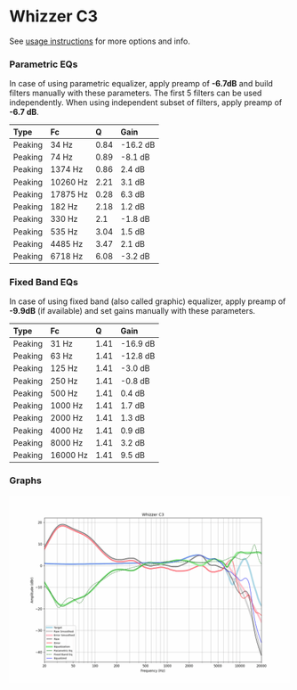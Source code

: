 # Whizzer C3
See [usage instructions](https://github.com/jaakkopasanen/AutoEq#usage) for more options and info.

### Parametric EQs
In case of using parametric equalizer, apply preamp of **-6.7dB** and build filters manually
with these parameters. The first 5 filters can be used independently.
When using independent subset of filters, apply preamp of **-6.7 dB**.

| Type    | Fc       |    Q | Gain     |
|:--------|:---------|:-----|:---------|
| Peaking | 34 Hz    | 0.84 | -16.2 dB |
| Peaking | 74 Hz    | 0.89 | -8.1 dB  |
| Peaking | 1374 Hz  | 0.86 | 2.4 dB   |
| Peaking | 10260 Hz | 2.21 | 3.1 dB   |
| Peaking | 17875 Hz | 0.28 | 6.3 dB   |
| Peaking | 182 Hz   | 2.18 | 1.2 dB   |
| Peaking | 330 Hz   | 2.1  | -1.8 dB  |
| Peaking | 535 Hz   | 3.04 | 1.5 dB   |
| Peaking | 4485 Hz  | 3.47 | 2.1 dB   |
| Peaking | 6718 Hz  | 6.08 | -3.2 dB  |

### Fixed Band EQs
In case of using fixed band (also called graphic) equalizer, apply preamp of **-9.9dB**
(if available) and set gains manually with these parameters.

| Type    | Fc       |    Q | Gain     |
|:--------|:---------|:-----|:---------|
| Peaking | 31 Hz    | 1.41 | -16.9 dB |
| Peaking | 63 Hz    | 1.41 | -12.8 dB |
| Peaking | 125 Hz   | 1.41 | -3.0 dB  |
| Peaking | 250 Hz   | 1.41 | -0.8 dB  |
| Peaking | 500 Hz   | 1.41 | 0.4 dB   |
| Peaking | 1000 Hz  | 1.41 | 1.7 dB   |
| Peaking | 2000 Hz  | 1.41 | 1.3 dB   |
| Peaking | 4000 Hz  | 1.41 | 0.9 dB   |
| Peaking | 8000 Hz  | 1.41 | 3.2 dB   |
| Peaking | 16000 Hz | 1.41 | 9.5 dB   |

### Graphs
![](./Whizzer%20C3.png)